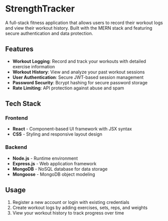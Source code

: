 # StrengthTracker

A full-stack fitness application that allows users to record their workout logs and view their workout history. Built with the MERN stack and featuring secure authentication and data protection.

## Features

- **Workout Logging**: Record and track your workouts with detailed exercise information
- **Workout History**: View and analyze your past workout sessions
- **User Authentication**: Secure JWT-based session management
- **Password Security**: Bcrypt hashing for secure password storage
- **Rate Limiting**: API protection against abuse and spam

## Tech Stack

### Frontend
- **React** - Component-based UI framework with JSX syntax
- **CSS** - Styling and responsive layout design

### Backend
- **Node.js** - Runtime environment
- **Express.js** - Web application framework
- **MongoDB** - NoSQL database for data storage
- **Mongoose** - MongoDB object modeling

## Usage

1. Register a new account or login with existing credentials
2. Create workout logs by adding exercises, sets, reps, and weights
3. View your workout history to track progress over time
